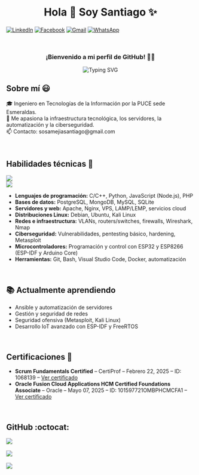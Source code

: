 <h1 align="center">Hola 👋  Soy Santiago  ✨ </h1> 

<p align="left">
  <a href="https://www.linkedin.com/in/santiago-sosa-2004smws" target="_blank"><img align="center" src="https://img.shields.io/badge/LinkedIn-0077B5?style=for-the-badge&logo=linkedin&logoColor=white" alt="LinkedIn"/></a>
  <a href="https://www.facebook.com/samtiagoom" target="_blank"><img align="center" src="https://img.shields.io/badge/Facebook-1877F2?style=for-the-badge&logo=facebook&logoColor=white" alt="Facebook" /></a>
  <a href="mailto:sosamejiasantiago@gmail.com" target="_blank"><img align="center" src="https://img.shields.io/badge/Gmail-D14836?style=for-the-badge&logo=gmail&logoColor=white" alt="Gmail" /></a>
  <a href="https://wa.me/593992061812" target="_blank"><img align="center" src="https://img.shields.io/badge/WhatsApp-25D366?style=for-the-badge&logo=whatsapp&logoColor=white" alt="WhatsApp" /></a>
</p>
<br>

<h3 align="center">¡Bienvenido a mi perfil de GitHub! 👨‍💻</h3>
<p align="center">
  <img src="https://readme-typing-svg.demolab.com?font=Fira+Code&pause=1000&center=true&width=435&lines=Ingeniero+TI;Amante+de+Linux+y+la+infraestructura;Aprendiendo+todos+los+d%C3%ADas" alt="Typing SVG" />
</p>

<h2>Sobre mí 😃</h2>
<p align="left">
🎓 Ingeniero en Tecnologías de la Información por la PUCE sede Esmeraldas. 
<br>
🧠 Me apasiona la infraestructura tecnológica, los servidores, la automatización y la ciberseguridad.
<br>
📫 Contacto: sosamejiasantiago@gmail.com
</p>
<br>

<h2>Habilidades técnicas 🔧</h2>
<p align="left">
  <img src="https://skillicons.dev/icons?i=arduino,raspberrypi,python,cpp,nodejs,php,mysql,mongodb,postgres&theme=light" />
  <br>
  <img src="https://skillicons.dev/icons?i=linux,docker,git,vscode,bash,nginx&theme=light" />
</p>
<ul>
  <li><strong>Lenguajes de programación:</strong> C/C++, Python, JavaScript (Node.js), PHP</li>
  <li><strong>Bases de datos:</strong> PostgreSQL, MongoDB, MySQL, SQLite</li>
  <li><strong>Servidores y web:</strong> Apache, Nginx, VPS, LAMP/LEMP, servicios cloud</li>
  <li><strong>Distribuciones Linux:</strong> Debian, Ubuntu, Kali Linux</li>
  <li><strong>Redes e infraestructura:</strong> VLANs, routers/switches, firewalls, Wireshark, Nmap</li>
  <li><strong>Ciberseguridad:</strong> Vulnerabilidades, pentesting básico, hardening, Metasploit</li>
  <li><strong>Microcontroladores:</strong> Programación y control con ESP32 y ESP8266 (ESP-IDF y Arduino Core)</li>
  <li><strong>Herramientas:</strong> Git, Bash, Visual Studio Code, Docker, automatización</li>
</ul>
<br>

<h2>📚 Actualmente aprendiendo</h2>
<ul>
  <li>Ansible y automatización de servidores</li>
  <li>Gestión y seguridad de redes</li>
  <li>Seguridad ofensiva (Metasploit, Kali Linux)</li>
  <li>Desarrollo IoT avanzado con ESP-IDF y FreeRTOS</li>
</ul>
<br>

<h2>Certificaciones 📜</h2>
<ul>
  <li><strong>Scrum Fundamentals Certified</strong> – CertiProf – Febrero 22, 2025 – ID: 1068139 – <a href="https://drive.google.com/file/d/1-3oVIatj7I-7_dU6mHXMdRstPZStEwKN/view?usp=drive_link" target="_blank">Ver certificado</a></li>
  <li><strong>Oracle Fusion Cloud Applications HCM Certified Foundations Associate</strong> – Oracle – Mayo 07, 2025 – ID: 101597721OMBPHCMCFA1 – <a href="https://drive.google.com/file/d/1srCBgiU3oC0LntyC5nxSlgFErqO8VI6Z/view?usp=drive_link" target="_blank">Ver certificado</a></li>
</ul>
<br>

<h2>GitHub :octocat:</h2>
<p align="left">
  <img src="https://github-readme-stats.vercel.app/api?username=waltersosa&show_icons=true&theme=dark" />
  <br><br>
  <img src="https://github-readme-streak-stats.herokuapp.com/?user=waltersosa&theme=dark&hide_border=false" />
  <br><br>
  <img src="https://github-readme-stats.vercel.app/api/top-langs/?username=waltersosa&theme=dark&layout=compact" />
</p>
<br>

